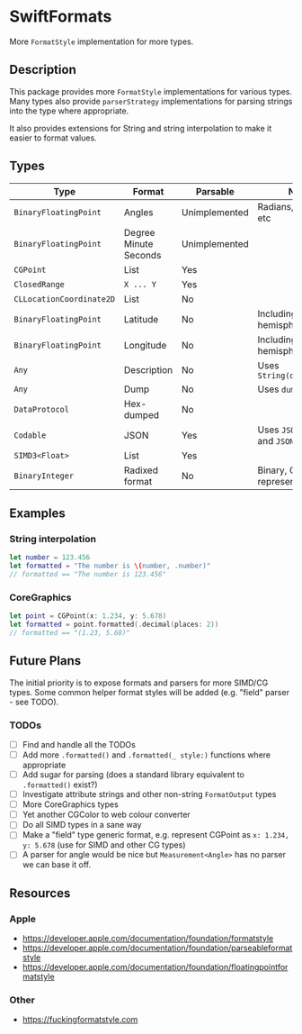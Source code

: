 # SwiftFormats

More `FormatStyle` implementation for more types.

## Description

This package provides more `FormatStyle` implementations for various types. Many types also provide `parserStrategy` implementations for parsing strings into the type where appropriate.

It also provides extensions for String and string interpolation to make it easier to format values.

## Types

| Type                     | Format                | Parsable      | Notes                                |
|--------------------------|-----------------------|---------------|--------------------------------------|
| `BinaryFloatingPoint`    | Angles                | Unimplemented | Radians, degrees, etc                |
| `BinaryFloatingPoint`    | Degree Minute Seconds | Unimplemented |                                      |
| `CGPoint`                | List                  | Yes           |                                      |
| `ClosedRange`            | `X ... Y`             | Yes           |                                      |
| `CLLocationCoordinate2D` | List                  | No            |                                      |
| `BinaryFloatingPoint`    | Latitude              | No            | Including hemisphere                 |
| `BinaryFloatingPoint`    | Longitude             | No            | Including hemisphere                 |
| `Any`                    | Description           | No            | Uses `String(describing:)`           |
| `Any`                    | Dump                  | No            | Uses `dump()`                        |
| `DataProtocol`           | Hex-dumped            | No            |                                      |
| `Codable`                | JSON                  | Yes           | Uses `JSONEncoder` and `JSONDecoder` |
| `SIMD3<Float>`           | List                  | Yes           |                                      |
| `BinaryInteger`          | Radixed format        | No            | Binary, Octal, Hex representations   |

## Examples

### String interpolation

```swift
let number = 123.456
let formatted = "The number is \(number, .number)"
// formatted == "The number is 123.456"
```

### CoreGraphics

```swift
let point = CGPoint(x: 1.234, y: 5.678)
let formatted = point.formatted(.decimal(places: 2))
// formatted == "(1.23, 5.68)"
```

## Future Plans

The initial priority is to expose formats and parsers for more SIMD/CG types. Some common helper format styles will be added (e.g. "field" parser - see TODO).

### TODOs

- [ ] Find and handle all the TODOs
- [ ] Add more `.formatted()` and `.formatted(_ style:)` functions where appropriate
- [ ] Add sugar for parsing (does a standard library equivalent to `.formatted()` exist?)
- [ ] Investigate attribute strings and other non-string `FormatOutput` types
- [ ] More CoreGraphics types
- [ ] Yet another CGColor to web colour converter
- [ ] Do all SIMD types in a sane way
- [ ] Make a "field" type generic format, e.g. represent CGPoint as `x: 1.234, y: 5.678` (use for SIMD and other CG types)
- [ ] A parser for angle would be nice but `Measurement<Angle>` has no parser we can base it off.

## Resources

### Apple

- <https://developer.apple.com/documentation/foundation/formatstyle>
- <https://developer.apple.com/documentation/foundation/parseableformatstyle>
- <https://developer.apple.com/documentation/foundation/floatingpointformatstyle>

### Other

- <https://fuckingformatstyle.com>
